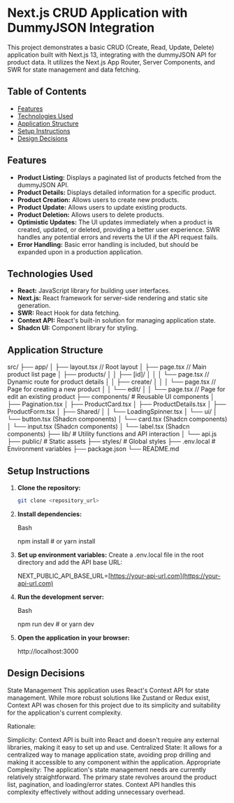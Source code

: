 # Next.js CRUD Application with DummyJSON Integration

This project demonstrates a basic CRUD (Create, Read, Update, Delete) application built with Next.js 13, integrating with the dummyJSON API for product data.  It utilizes the Next.js App Router, Server Components, and SWR for state management and data fetching.

## Table of Contents

- [Features](#features)
- [Technologies Used](#technologies-used)
- [Application Structure](#application-structure)
- [Setup Instructions](#setup-instructions)
- [Design Decisions](#design-decisions)

## Features

- **Product Listing:** Displays a paginated list of products fetched from the dummyJSON API.
- **Product Details:** Displays detailed information for a specific product.
- **Product Creation:** Allows users to create new products.
- **Product Update:** Allows users to update existing products.
- **Product Deletion:** Allows users to delete products.
- **Optimistic Updates:** The UI updates immediately when a product is created, updated, or deleted, providing a better user experience. SWR handles any potential errors and reverts the UI if the API request fails.
- **Error Handling:** Basic error handling is included, but should be expanded upon in a production application.

## Technologies Used

- **React:** JavaScript library for building user interfaces.
- **Next.js:** React framework for server-side rendering and static site generation.
- **SWR:** React Hook for data fetching.
- **Context API:** React's built-in solution for managing application state.
- **Shadcn UI:** Component library for styling.

## Application Structure
src/
├── app/
│   ├── layout.tsx                // Root layout
│   ├── page.tsx                  // Main product list page
│   ├── products/
│   │   ├── [id]/
│   │   │   └── page.tsx         // Dynamic route for product details
│   │   ├── create/
│   │   │   └── page.tsx         // Page for creating a new product
│   │   └── edit/
│   │       └── page.tsx         // Page for edit an existing product
├── components/          # Reusable UI components
│   ├── Pagination.tsx
│   ├── ProductCard.tsx
│   ├── ProductDetails.tsx
│   ├── ProductForm.tsx
│   ├── Shared/
│   │   └── LoadingSpinner.tsx
│   └── ui/
│       └── button.tsx (Shadcn components)
│       └── card.tsx (Shadcn components)
│       └── input.tsx (Shadcn components)
│       └── label.tsx (Shadcn components)
├── lib/                 # Utility functions and API interaction
│   └── api.js
├── public/              # Static assets
├── styles/             # Global styles
├── .env.local          # Environment variables
├── package.json
└── README.md


## Setup Instructions

1. **Clone the repository:**
   ```bash
   git clone <repository_url>

2. **Install dependencies:**

    Bash

    npm install  # or yarn install

3. **Set up environment variables:**
    Create a .env.local file in the root directory and add the API base URL:

    NEXT_PUBLIC_API_BASE_URL=[https://your-api-url.com](https://your-api-url.com)

4. **Run the development server:**

    Bash

    npm run dev  # or yarn dev

5. **Open the application in your browser:**

    http://localhost:3000


## Design Decisions

State Management
This application uses React's Context API for state management.  While more robust solutions like Zustand or Redux exist, Context API was chosen for this project due to its simplicity and suitability for the application's current complexity.

Rationale:

Simplicity: Context API is built into React and doesn't require any external libraries, making it easy to set up and use.
Centralized State: It allows for a centralized way to manage application state, avoiding prop drilling and making it accessible to any component within the application.
Appropriate Complexity: The application's state management needs are currently relatively straightforward. The primary state revolves around the product list, pagination, and loading/error states. Context API handles this complexity effectively without adding unnecessary overhead.
